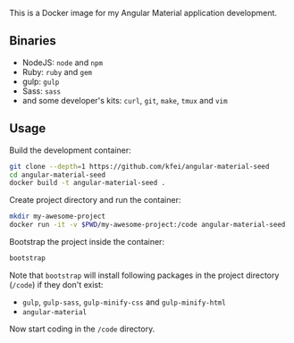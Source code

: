 This is a Docker image for my Angular Material application development.

## Binaries

  - NodeJS: `node` and `npm`
  - Ruby: `ruby` and `gem`
  - gulp: `gulp`
  - Sass: `sass`
  - and some developer's kits: `curl`, `git`, `make`, `tmux` and `vim`

## Usage

Build the development container:

```bash
git clone --depth=1 https://github.com/kfei/angular-material-seed
cd angular-material-seed
docker build -t angular-material-seed .
```

Create project directory and run the container:

```bash
mkdir my-awesome-project
docker run -it -v $PWD/my-awesome-project:/code angular-material-seed
```

Bootstrap the project inside the container:

```bash
bootstrap
```

Note that `bootstrap` will install following packages in the project directory
(`/code`) if they don't exist:
  - `gulp`, `gulp-sass`, `gulp-minify-css` and `gulp-minify-html`
  - `angular-material`

Now start coding in the `/code` directory.
